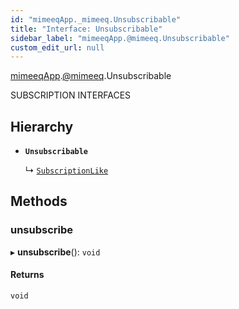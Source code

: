 ```yaml
---
id: "mimeeqApp._mimeeq.Unsubscribable"
title: "Interface: Unsubscribable"
sidebar_label: "mimeeqApp.@mimeeq.Unsubscribable"
custom_edit_url: null
---
```


[mimeeqApp](../modules/mimeeqApp.md).[@mimeeq](../namespaces/mimeeqApp._mimeeq.md).Unsubscribable

SUBSCRIPTION INTERFACES

## Hierarchy

- **`Unsubscribable`**

  ↳ [`SubscriptionLike`](mimeeqApp._mimeeq.SubscriptionLike.md)

## Methods

### unsubscribe

▸ **unsubscribe**(): `void`

#### Returns

`void`
